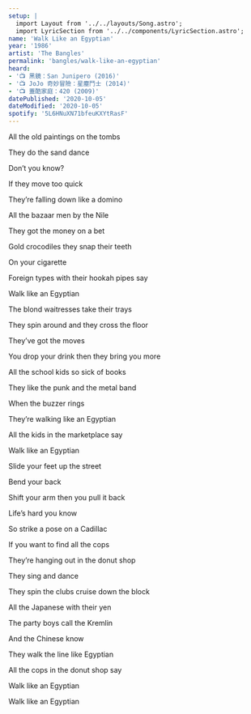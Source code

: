 ```yaml
---
setup: |
  import Layout from '../../layouts/Song.astro';
  import LyricSection from '../../components/LyricSection.astro';
name: 'Walk Like an Egyptian'
year: '1986'
artist: 'The Bangles'
permalink: 'bangles/walk-like-an-egyptian'
heard:
- '📺 黑鏡：San Junipero (2016)'
- '📺 JoJo 奇妙冒險：星塵鬥士 (2014)'
- '📺 蓋酷家庭：420 (2009)'
datePublished: '2020-10-05'
dateModified: '2020-10-05'
spotify: '5L6HNuXN71bfeuKXYtRasF'
---
```


<LyricSection>

All the old paintings on the tombs

They do the sand dance

Don&rsquo;t you know?

</LyricSection>

<LyricSection>

If they move too quick

They&rsquo;re falling down like a domino

All the bazaar men by the Nile

They got the money on a bet

Gold crocodiles they snap their teeth

On your cigarette

Foreign types with their hookah pipes say

Walk like an Egyptian

</LyricSection>

<LyricSection>

The blond waitresses take their trays

They spin around and they cross the floor

They&rsquo;ve got the moves

You drop your drink then they bring you more

All the school kids so sick of books

They like the punk and the metal band

When the buzzer rings

They&rsquo;re walking like an Egyptian

</LyricSection>

<LyricSection>

All the kids in the marketplace say

Walk like an Egyptian

Slide your feet up the street

Bend your back

Shift your arm then you pull it back

Life&rsquo;s hard you know

</LyricSection>

<LyricSection>

So strike a pose on a Cadillac

If you want to find all the cops

They&rsquo;re hanging out in the donut shop

They sing and dance

They spin the clubs cruise down the block

All the Japanese with their yen

The party boys call the Kremlin

And the Chinese know

They walk the line like Egyptian

</LyricSection>

<LyricSection>

All the cops in the donut shop say

Walk like an Egyptian

Walk like an Egyptian

</LyricSection>
